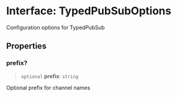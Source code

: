 # Interface: TypedPubSubOptions

Configuration options for TypedPubSub

## Properties

### prefix?

> `optional` **prefix**: `string`

Optional prefix for channel names
